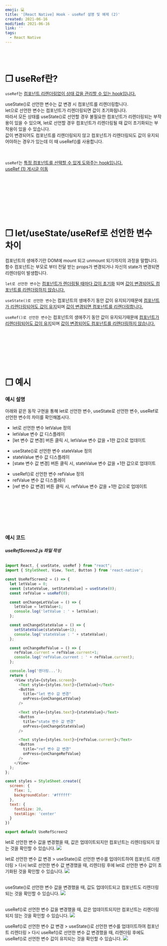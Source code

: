 ```yaml
---
emoji: 💻
title: '[React Native] Hook - useRef 설명 및 예제 (2)'
created: 2021-06-16
modified: 2021-06-16
link: ''
tags:
  - React Native
---
```

<br></br>





# **❐ useRef란?**
`useRef`는 <u>컴포넌트 리렌더링없이 상태 값을 관리할 수 있는 hook입니다.</u>  

useState()로 선언한 변수는 값 변경 시 컴포넌트를 리렌더링합니다.  
let으로 선언한 변수는 컴포넌트가 리렌더링되면 값이 초기화됩니다.  
따라서 모든 상태를 useState()로 선언할 경우 불필요한 컴포넌트가 리렌더링되는 부작용이 있을 수 있으며, let로 선언할 경우 컴포넌트가 리렌더링될 때 값이 초기화되는 부작용이 있을 수 있습니다.  
값이 변경되어도 컴포넌트를 리렌더링되지 않고 컴포넌트가 리렌더링되도 값이 유지되어야하는 경우가 있는데 이 때 useRef()를 사용합니다.  
<br></br>

`useRef`는 <u>특정 컴포넌트를 선택할 수 있게 도와주는 hook입니다.</u>  
[useRef (1) 게시글 이동 ](https://sodevly.github.io/react-native-useref1)  
<br></br><br></br><br></br><br></br>





# **❐ let/useState/useRef로 선언한 변수 차이**
컴포넌트의 생애주기란 DOM에 mount 되고 unmount 되기까지의 과정을 말합니다.  
함수 컴포넌트는 부모로 부터 전달 받는 props가 변경되거나 자신의 state가 변경되면 리렌더링이 발생합니다.  

`let로 선언한 변수`는 <u>컴포넌트가 렌더링될 때마다 값이 초기화</u> 되며 <u>값이 변경되어도 컴포넌트를 리렌더링하지 않습니다.</u>  

`useState()로 선언한 변수`는 컴포넌트의 생애주기 동안 값이 유지되기때문에 <u>컴포넌트가 리렌더링되어도 값이 유지</u>되며 <u>값이 변경되면 컴포넌트를 리렌더링합니다.</u>  

`useRef()로 선언한 변수`는 컴포넌트의 생애주기 동안 값이 유지되기때문에 <u>컴포넌트가 리렌더링되어도 값이 유지</u>되며 <u>값이 변경되어도 컴포넌트를 리렌더링하지 않습니다.</u>
<br></br><br></br><br></br><br></br>





# **❐ 예시**
### **예시 설명**
아래와 같은 동작 구현을 통해 let로 선언한 변수, useState로 선언한 변수, useRef로 선언한 변수의 차이를 확인해봅시다.
- let로 선언한 변수 letValue 정의
- letValue 변수 값 디스플레이
- [let 변수 값 변경] 버튼 클릭 시, letValue 변수 값을 +1한 값으로 업데이트
+ useState()로 선언한 변수 stateValue 정의
+ stateValue 변수 값 디스플레이
+ [state 변수 값 변경] 버튼 클릭 시, stateValue 변수 값을 +1한 값으로 업데이트
* useRef()로 선언한 변수 refValue 정의
* refValue 변수 값 디스플레이
* [ref 변수 값 변경] 버튼 클릭 시, refValue 변수 값을 +1한 값으로 업데이트
<br></br><br></br><br></br><br></br>





### **예시 코드**
###### **useRefScreen2.js 파일 작성**
```javascript
import React, { useState, useRef } from "react";
import { StyleSheet, View, Text, Button } from 'react-native';

const UseRefScreen2 = () => {
  let letValue = 0;
  const [stateValue, setStateValue] = useState(0);
  const refValue = useRef(0);

  const onChangeLetValue = () => {
    letValue = letValue+1;
    console.log('letValue : ' + letValue);
  };

  const onChangeStateValue = () => {
    setStateValue(stateValue+1);
    console.log('stateValue : ' + stateValue);
  };

  const onChangeRefValue = () => {
    refValue.current = refValue.current+1;
    console.log('refValue.current : ' + refValue.current);
  };

  console.log('렌더링...');
  return (
    <View style={styles.screen}>
      <Text style={styles.text}>{letValue}</Text>
      <Button
        title="let 변수 값 변경"
        onPress={onChangeLetValue}
      />

      <Text style={styles.text}>{stateValue}</Text>
      <Button
        title="state 변수 값 변경"
        onPress={onChangeStateValue}
      />

      <Text style={styles.text}>{refValue.current}</Text>
      <Button
        title="ref 변수 값 변경"
        onPress={onChangeRefValue}
      />
    </View>
  );
};

const styles = StyleSheet.create({
  screen: {
    flex: 1,
    backgroundColor: '#ffffff'
  },
  text: {
    fontSize: 20,
    textAlign: 'center'
  }
})

export default UseRefScreen2
```

let로 선언한 변수 값을 변경했을 때, 값은 업데이트되지만 컴포넌트는 리렌더링되지 않는 것을 확인할 수 있습니다.
![](/assets/react-native-useref2-let1.gif)

let로 선언한 변수 값 변경 > useState()로 선언한 변수를 업데이트하여 컴포넌트 리렌더링 > 다시 let로 선언한 변수 값 변경했을 때, 리렌더링 후에 let로 선언한 변수 값이 초기화된 것을 확인할 수 있습니다.
![](/assets/react-native-useref2-let2.gif)
<br></br>

useState()로 선언한 변수 값을 변경했을 때, 값도 업데이트되고 컴포넌트도 리렌더링되는 것을 확인할 수 있습니다.
![](/assets/react-native-useref2-state.gif)
<br></br>

useRef()로 선언한 변수 값을 변경했을 때, 값은 업데이트되지만 컴포넌트는 리렌더링되지 않는 것을 확인할 수 있습니다.
![](/assets/react-native-useref2-ref1.gif)

useRef()로 선언한 변수 값 변경 > useState()로 선언한 변수를 업데이트하여 컴포넌트 리렌더링 > 다시 useRef()로 선언한 변수 값 변경했을 때, 리렌더링 후에도 useRef()로 선언한 변수 값이 유지되는 것을 확인할 수 있습니다.
![](/assets/react-native-useref2-ref2.gif)
<br></br><br></br>
